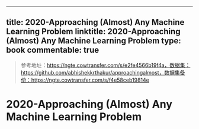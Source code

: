 
---
title: 2020-Approaching (Almost) Any Machine Learning Problem
linktitle: 2020-Approaching (Almost) Any Machine Learning Problem
type: book
commentable: true
---

> 参考地址：https://ngte.cowtransfer.com/s/e2fe4566b19f4a，数据集：https://github.com/abhishekkrthakur/approachingalmost，数据集备份：https://ngte.cowtransfer.com/s/f4e58ceb19814e

# 2020-Approaching (Almost) Any Machine Learning Problem

    